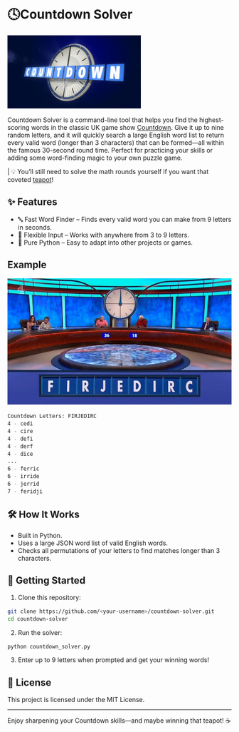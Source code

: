 # 🕓Countdown Solver
![Countdown Clock Image](images/countdown_logo.png)

Countdown Solver is a command-line tool that helps you find the highest-scoring words in the classic UK game show [Countdown](https://en.wikipedia.org/wiki/Countdown_(game_show)).
Give it up to nine random letters, and it will quickly search a large English word list to return every valid word (longer than 3 characters) that can be formed—all within the famous 30-second round time.
Perfect for practicing your skills or adding some word-finding magic to your own puzzle game.

| 💡 You’ll still need to solve the math rounds yourself if you want that coveted [teapot](https://en.wikipedia.org/wiki/Countdown_(game_show)#/media/File:Teapot_(levelled).jpg)!

## ✨ Features

* 🔤 Fast Word Finder – Finds every valid word you can make from 9 letters in seconds.
* 🧩 Flexible Input – Works with anywhere from 3 to 9 letters.
* 🐍 Pure Python – Easy to adapt into other projects or games.

## Example
![Countdown Episode Letters Image](images/countdown_episode_letters.jpeg)

```bash
Countdown Letters: FIRJEDIRC
4 - cedi
4 - cire
4 - defi
4 - derf
4 - dice
...
6 - ferric
6 - irride
6 - jerrid
7 - feridji
```

## 🛠️ How It Works

* Built in Python.
* Uses a large JSON word list of valid English words.
* Checks all permutations of your letters to find matches longer than 3 characters.

## 🚀 Getting Started

1. Clone this repository:
```bash
git clone https://github.com/<your-username>/countdown-solver.git
cd countdown-solver
```

2. Run the solver:
```
python countdown_solver.py
```

3. Enter up to 9 letters when prompted and get your winning words!

## 📄 License

This project is licensed under the MIT License.

---

Enjoy sharpening your Countdown skills—and maybe winning that teapot! ☕
